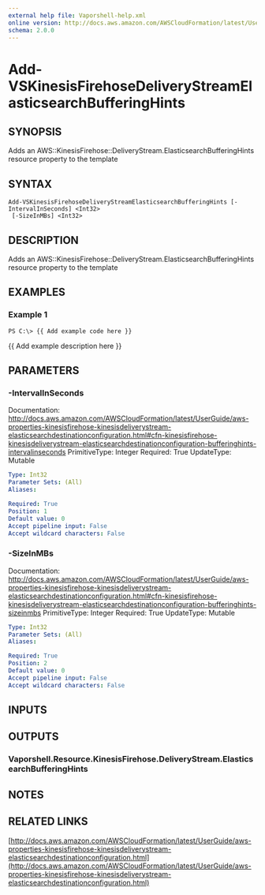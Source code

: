 ```yaml
---
external help file: Vaporshell-help.xml
online version: http://docs.aws.amazon.com/AWSCloudFormation/latest/UserGuide/aws-properties-kinesisfirehose-kinesisdeliverystream-elasticsearchdestinationconfiguration.html
schema: 2.0.0
---
```


# Add-VSKinesisFirehoseDeliveryStreamElasticsearchBufferingHints

## SYNOPSIS
Adds an AWS::KinesisFirehose::DeliveryStream.ElasticsearchBufferingHints resource property to the template

## SYNTAX

```
Add-VSKinesisFirehoseDeliveryStreamElasticsearchBufferingHints [-IntervalInSeconds] <Int32>
 [-SizeInMBs] <Int32>
```

## DESCRIPTION
Adds an AWS::KinesisFirehose::DeliveryStream.ElasticsearchBufferingHints resource property to the template

## EXAMPLES

### Example 1
```
PS C:\> {{ Add example code here }}
```

{{ Add example description here }}

## PARAMETERS

### -IntervalInSeconds
Documentation: http://docs.aws.amazon.com/AWSCloudFormation/latest/UserGuide/aws-properties-kinesisfirehose-kinesisdeliverystream-elasticsearchdestinationconfiguration.html#cfn-kinesisfirehose-kinesisdeliverystream-elasticsearchdestinationconfiguration-bufferinghints-intervalinseconds
PrimitiveType: Integer
Required: True
UpdateType: Mutable

```yaml
Type: Int32
Parameter Sets: (All)
Aliases: 

Required: True
Position: 1
Default value: 0
Accept pipeline input: False
Accept wildcard characters: False
```

### -SizeInMBs
Documentation: http://docs.aws.amazon.com/AWSCloudFormation/latest/UserGuide/aws-properties-kinesisfirehose-kinesisdeliverystream-elasticsearchdestinationconfiguration.html#cfn-kinesisfirehose-kinesisdeliverystream-elasticsearchdestinationconfiguration-bufferinghints-sizeinmbs
PrimitiveType: Integer
Required: True
UpdateType: Mutable

```yaml
Type: Int32
Parameter Sets: (All)
Aliases: 

Required: True
Position: 2
Default value: 0
Accept pipeline input: False
Accept wildcard characters: False
```

## INPUTS

## OUTPUTS

### Vaporshell.Resource.KinesisFirehose.DeliveryStream.ElasticsearchBufferingHints

## NOTES

## RELATED LINKS

[http://docs.aws.amazon.com/AWSCloudFormation/latest/UserGuide/aws-properties-kinesisfirehose-kinesisdeliverystream-elasticsearchdestinationconfiguration.html](http://docs.aws.amazon.com/AWSCloudFormation/latest/UserGuide/aws-properties-kinesisfirehose-kinesisdeliverystream-elasticsearchdestinationconfiguration.html)

